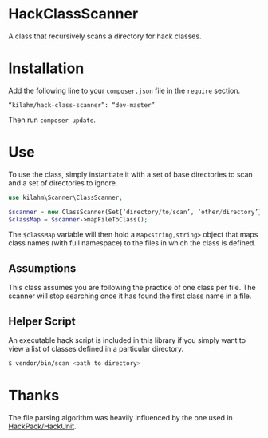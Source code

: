 HackClassScanner
================

A class that recursively scans a directory for hack classes.

Installation
===========
Add the following line to your `composer.json` file in the `require` section.

```
“kilahm/hack-class-scanner”: “dev-master”
```

Then run `composer update`.

Use
===

To use the class, simply instantiate it with a set of base directories to scan and a set of directories to ignore.

```php
use kilahm\Scanner\ClassScanner;

$scanner = new ClassScanner(Set{‘directory/to/scan’, ‘other/directory’}, Set{‘directory/to/scan/ignore’});
$classMap = $scanner->mapFileToClass();
```

The `$classMap` variable will then hold a `Map<string,string>` object that maps class names (with full namespace) to the files in which the class is defined.

## Assumptions

This class assumes you are following the practice of one class per file.  The scanner will stop searching once it has found the first class name in a file.

## Helper Script

An executable hack script is included in this library if you simply want to view a list of classes defined in a particular directory.

```bash
$ vendor/bin/scan <path to directory>
```

Thanks
======

The file parsing algorithm was heavily influenced by the one used in [HackPack/HackUnit](https://github.com/HackPack/HackUnit).
